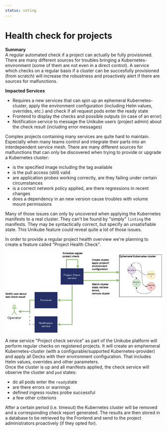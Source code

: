 ```yaml
---
status: voting
---
```


# Health check for projects

**Summary**  
A regular automated check if a project can actually be fully provisioned. There are many different sources for troubles bringing a Kubernetes-environment (some of them are not even in a direct control). A service which checks on a regular basis if a cluster can be succesfully provisioned (from scratch) will increase the robustness and proactively alert if there are sources for malfunctions.


**Impacted Services**  
- Requires a new services that can spin up an ephemeral Kubernetes-cluster, apply the environment configuration (including Helm values, overrides, etc.) and check if all request pods enter the ready state  
- Frontend to display the checks and possible outputs (in case of an error)
- Notification service to message the Unikube users (project admin) about the check result (including error messages)  

Complex projects containing many services are quite hard to maintain.  Especially when many teams control and integrate their parts into an interdependent service mesh. There are many different sources for malfunctions that can only be discovered when trying to provide or upgrade a Kubernetes cluster:  
- is the specified image including the tag available  
- is the pull access (still) valid  
- are application probes working correctly, are they failing under certain circumstances  
- is a correct network policy applied, are there regressions in recent changes  
- does a dependency in an new version cause troubles with volume mount permissions  

Many of those issues can only by uncovered when applying the Kubernetes manifests to a real cluster. They can't be found by "simply" `linting` the manifests. They may be syntactically correct,  but specify an unsatisfiable state. This Unikube feature could reveal quite a lot of those issues.

In order to provide a regular project health overview we're planning to create a feature called "Project Health Check".

![Project Health Check](./assets/project-health-check.png)

A new service "Project check service" as part of the Unikube platform will perform regular checks on registered projects. It will create an emphemeral Kubernetes-cluster (with a configurable/supported Kubernetes-provider) and apply all Decks with their environment configuration. That includes Helm values, overrides and other parameters.  
Once the cluster is up and all manifests applied, the check service will observe the cluster and `pod` states:
- do all pods enter the `ready`state
- are there errors or warnings
- defined ingress routes probe successful
- a few other criterions

After a certain period (i.e. timeout) the Kubernetes cluster will be removed and a corresponding check report generated. The results are then stored in a database to be retrieved by the Frontend and send to the project administrators proactively (if they opted for).
